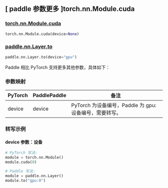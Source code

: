## [ paddle 参数更多 ]torch.nn.Module.cuda

### [torch.nn.Module.cuda](https://pytorch.org/docs/stable/generated/torch.nn.Module.html#torch.nn.Module.cuda)

```python
torch.nn.Module.cuda(device=None)
```

### [paddle.nn.Layer.to](https://www.paddlepaddle.org.cn/documentation/docs/zh/develop/api/paddle/nn/Layer_cn.html#to-device-none-dtype-none-blocking-none)

```python
paddle.nn.Layer.to(device="gpu")
```

Paddle 相比 PyTorch 支持更多其他参数，具体如下：

### 参数映射

| PyTorch | PaddlePaddle | 备注                                                       |
| ------- | ------------ | ---------------------------------------------------------- |
| device  | device       | PyTorch 为设备编号，Paddle 为 gpu:设备编号，需要转写。 |

### 转写示例

#### device 参数：设备

```python
# PyTorch 写法:
module = torch.nn.Module()
module.cuda(0)

# Paddle 写法:
module = paddle.nn.Layer()
module.to("gpu:0")
```
